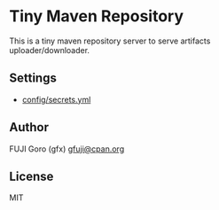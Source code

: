# Tiny Maven Repository

This is a tiny maven repository server to serve artifacts uploader/downloader.

## Settings

* [config/secrets.yml](config/secrets.yml)

## Author

FUJI Goro (gfx) <gfuji@cpan.org>

## License

MIT
